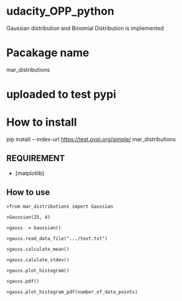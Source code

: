 # udacity_OPP_python

Gaussian distribution and Binomial Distribution is implemented

# Pacakage name

mar_distributions

# uploaded to test pypi

# How to install

pip install --index-url https://test.pypi.org/simple/ mar_distributions

## REQUIREMENT

* [matplotlib]

## How to use

```
>from mar_distributions import Gaussian

>Gaussian(25, 4)

>gauss  = Gaussian()

>gauss.read_data_file(".../text.txt")

>gauss.calculate_mean()

>gauss.calulate_stdev()

>gauss.plot_histogram()

>gauss.pdf()

>gauss.plot_histogram_pdf(number_of_data_points)
```


